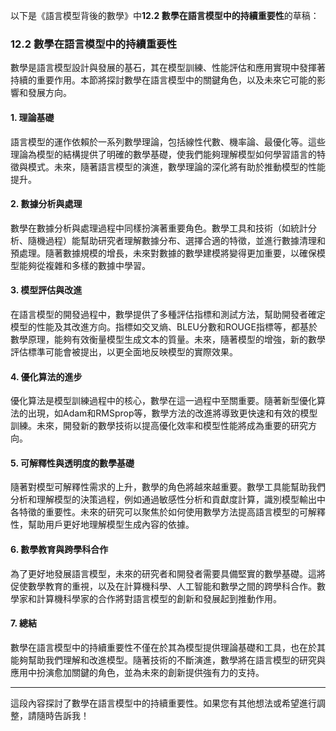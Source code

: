 以下是《語言模型背後的數學》中**12.2 數學在語言模型中的持續重要性**的草稿：

### 12.2 數學在語言模型中的持續重要性

數學是語言模型設計與發展的基石，其在模型訓練、性能評估和應用實現中發揮著持續的重要作用。本節將探討數學在語言模型中的關鍵角色，以及未來它可能的影響和發展方向。

#### 1. 理論基礎

語言模型的運作依賴於一系列數學理論，包括線性代數、機率論、最優化等。這些理論為模型的結構提供了明確的數學基礎，使我們能夠理解模型如何學習語言的特徵與模式。未來，隨著語言模型的演進，數學理論的深化將有助於推動模型的性能提升。

#### 2. 數據分析與處理

數學在數據分析與處理過程中同樣扮演著重要角色。數學工具和技術（如統計分析、隨機過程）能幫助研究者理解數據分布、選擇合適的特徵，並進行數據清理和預處理。隨著數據規模的增長，未來對數據的數學建模將變得更加重要，以確保模型能夠從複雜和多樣的數據中學習。

#### 3. 模型評估與改進

在語言模型的開發過程中，數學提供了多種評估指標和測試方法，幫助開發者確定模型的性能及其改進方向。指標如交叉熵、BLEU分數和ROUGE指標等，都基於數學原理，能夠有效衡量模型生成文本的質量。未來，隨著模型的增強，新的數學評估標準可能會被提出，以更全面地反映模型的實際效果。

#### 4. 優化算法的進步

優化算法是模型訓練過程中的核心，數學在這一過程中至關重要。隨著新型優化算法的出現，如Adam和RMSprop等，數學方法的改進將導致更快速和有效的模型訓練。未來，開發新的數學技術以提高優化效率和模型性能將成為重要的研究方向。

#### 5. 可解釋性與透明度的數學基礎

隨著對模型可解釋性需求的上升，數學的角色將越來越重要。數學工具能幫助我們分析和理解模型的決策過程，例如通過敏感性分析和貢獻度計算，識別模型輸出中各特徵的重要性。未來的研究可以聚焦於如何使用數學方法提高語言模型的可解釋性，幫助用戶更好地理解模型生成內容的依據。

#### 6. 數學教育與跨學科合作

為了更好地發展語言模型，未來的研究者和開發者需要具備堅實的數學基礎。這將促使數學教育的重視，以及在計算機科學、人工智能和數學之間的跨學科合作。數學家和計算機科學家的合作將對語言模型的創新和發展起到推動作用。

#### 7. 總結

數學在語言模型中的持續重要性不僅在於其為模型提供理論基礎和工具，也在於其能夠幫助我們理解和改進模型。隨著技術的不斷演進，數學將在語言模型的研究與應用中扮演愈加關鍵的角色，並為未來的創新提供強有力的支持。

---

這段內容探討了數學在語言模型中的持續重要性。如果您有其他想法或希望進行調整，請隨時告訴我！
